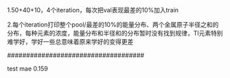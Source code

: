1.50+40+10，4个iteration，每次把val表现最差的10%加入train

2.每个iteration打印整个pool/最差的10%的能量分布、两个金属原子半径之和的分布，每种元素的浓度，能量分布和半径和的分布暂时没有找到规律，Tl元素特别难学好，学好一些总意味着原来学好的变得更差

####################################

test mae 0.159
